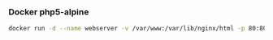 ### Docker php5-alpine
```bash
docker run -d --name webserver -v /var/www:/var/lib/nginx/html -p 80:80 -p 443:443 php5-alpine
```